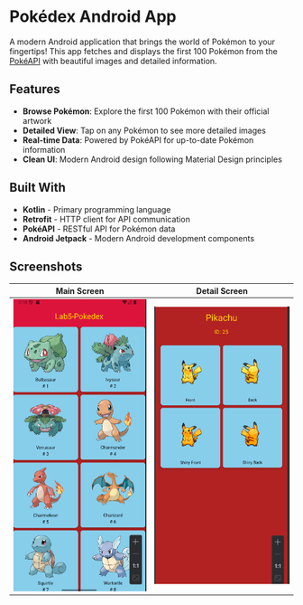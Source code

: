 # Pokédex Android App

A modern Android application that brings the world of Pokémon to your fingertips! This app fetches and displays the first 100 Pokémon from the [PokéAPI](https://pokeapi.co/) with beautiful images and detailed information.

## Features

- **Browse Pokémon**: Explore the first 100 Pokémon with their official artwork
- **Detailed View**: Tap on any Pokémon to see more detailed images
- **Real-time Data**: Powered by PokéAPI for up-to-date Pokémon information
- **Clean UI**: Modern Android design following Material Design principles

## Built With

- **Kotlin** - Primary programming language
- **Retrofit** - HTTP client for API communication
- **PokéAPI** - RESTful API for Pokémon data
- **Android Jetpack** - Modern Android development components

## Screenshots

| Main Screen | Detail Screen |
|-------------|---------------|
| ![MainScreen](image-1.png) | ![DetailScreen](image.png) |